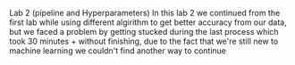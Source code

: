 Lab 2 (pipeline and Hyperparameters)
In this lab 2 we continued from the first lab while using different algirithm to get better accuracy from our data, but we faced a problem by getting stucked during the last process which took 30 minutes + without finishing, due to the fact that we're still new to machine learning we couldn't find another way to continue
